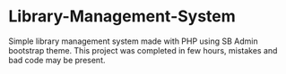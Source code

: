 # Library-Management-System

Simple library management system made with PHP using SB Admin bootstrap theme.
This project was completed in few hours, mistakes and bad code may be present. 
